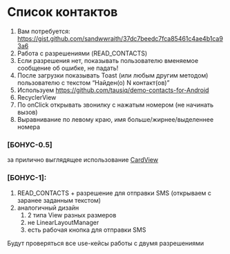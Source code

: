 # Список контактов
1. Вам потребуется: https://gist.github.com/sandwwraith/37dc7beedc7fca85461c4ae4b1ca93a6
2. Работа с разрешениями (READ_CONTACTS)
3. Если разрешения нет, показывать пользователю вменяемое сообщение об ошибке, не падать!
4. После загрузки показывать Toast (или любым другим методом) пользователю с текстом “Найден(о) N контакт(ов)”
5. Используем https://github.com/tausiq/demo-contacts-for-Android
6. RecyclerView
7. По onClick открывать звонилку с нажатым номером (не начинать вызов)
8. Выравнивание по левому краю, 
имя больше/жирнее/выделеннее номера

### [БОНУС-0.5] 
за прилично выглядящее использование [CardView](https://developer.android.com/guide/topics/ui/layout/cardview)

### [БОНУС-1]:

1. READ_CONTACTS + разрешение для отправки SMS (открываем с заранее заданным текстом)
2. аналогичный дизайн
	1. 2 типа View разных размеров
	2. не LinearLayoutManager
	3. есть рабочая кнопка для отправки SMS

Будут проверяться все use-кейсы работы с двумя разрешениями








 
